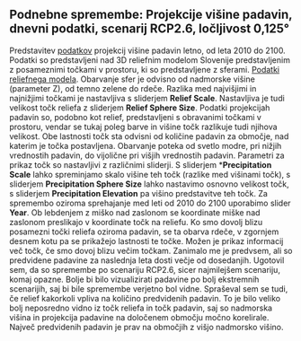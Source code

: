 ## Podnebne spremembe: Projekcije višine padavin, dnevni podatki, scenarij RCP2.6, ločljivost 0,125°


Predstavitev [podatkov](https://podatki.gov.si/dataset/arsopodnebne-spremembe-projekcije-visine-padavin-dnevni-podatki-scenarij-rcp2-6-locljivost-0-125) projekcij višine padavin letno, od leta 2010 do 2100.  
Podatki so predstavljeni nad 3D reliefnim modelom Slovenije predstavljenim z posameznimi točkami v prostoru, ki so predstavljene z sferami. [Podatki reliefnega modela](https://ipi.eprostor.gov.si/jgp/data). Obarvanje sfer je odvisno od nadmorske višine (parameter Z), od temno zelene do rdeče. Razlika med najvišjimi in najnižjimi točkami je nastavljiva s sliderjem **Relief Scale**. Nastavljiva je tudi velikost točk reliefa z sliderjem **Relief Sphere Size**. 
Podatki projekcijah padavin so, podobno kot relief, predstavljeni s obravanimi točkami v prostoru, vendar se tukaj poleg barve in višine točk razlikuje tudi njihova velikost. Obe lastnosti točk sta odvisni od količine padavin za območje, nad katerim je točka postavljena. Obarvanje poteka od svetlo modre, pri nižjih vrednostih padavin, do vijolične pri višjih vrednostih padavin. Parametri za prikaz točk so nastavljivi z različnimi sliderji. S sliderjem ***Precipitation Scale** lahko spreminjamo skalo višine teh točk (razlike med višinami točk), s sliderjem **Precipitation Sphere Size** lahko nastavimo osnovno velikost točk, s sliderjem **Precipitation Elevation** pa višino predstavitve teh točk. Za spremembo oziroma sprehajanje med leti od 2010 do 2100 uporabimo slider **Year**.
Ob lebdenjem z miško nad zaslonom se koordinate miške nad zaslonom preslikajo v koordinate točk na reliefu. Ko smo dovolj blizu posamezni točki reliefa oziroma padavin, se ta obarva rdeče, v zgornjem desnem kotu pa se prikažejo lastnosti te točke. Možen je prikaz informacij več točk, če smo dovoj blizu večim točkam. 
Zanimalo me je predvsem, ali so predvidene padavine za naslednja leta dosti večje od dosedanjih. Ugotovil sem, da so spremembe po scenariju RCP2.6, sicer najmilejšem scenariju, komaj opazne. Bolje bi bilo vizualizirati padavine po bolj ekstremnih scenarijih, saj bi bile spremembe verjetno bol vidne. 
Spraševal sem se tudi, če relief kakorkoli vpliva na količino predvidenih padavin. To je bilo veliko bolj neposredno vidno iz točk reliefa in točk padavin, saj so nadmorska višina in projekcija padavine na določenem območju močno korelirale. Največ predvidenih padavin je prav na območjih z višjo nadmorsko višino.


